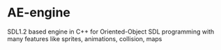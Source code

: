 # AE-engine
SDL1.2 based engine in C++ for Oriented-Object SDL programming with many features like sprites, animations, collision, maps

